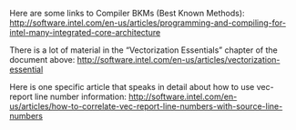 Here are some links to Compiler BKMs (Best Known Methods):
http://software.intel.com/en-us/articles/programming-and-compiling-for-intel-many-integrated-core-architecture
 
There is a lot of material in the “Vectorization Essentials” chapter of the document above:
http://software.intel.com/en-us/articles/vectorization-essential
  
Here is one specific article that speaks in detail about how to use vec-report line number information:
http://software.intel.com/en-us/articles/how-to-correlate-vec-report-line-numbers-with-source-line-numbers
